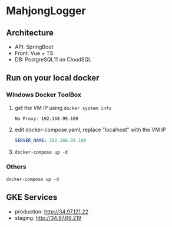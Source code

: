 # MahjongLogger

## Architecture

- API: SpringBoot
- Front: Vue + TS
- DB: PostgreSQL11 on CloudSQL

## Run on your local docker

### Windows Docker ToolBox

1. get the VM IP using `docker system info`
    ```
    No Proxy: 192.168.99.100
    ```
1. edit docker-compose.yaml, replace "localhost" with the VM IP

    ```docker-compose.yaml
    SERVER_NAME: 192.168.99.100
    ```
1. `docker-compose up -d`

### Others

```
docker-compose up -d
```

## GKE Services

- production: http://34.97.121.22
- staging: http://34.97.69.219
